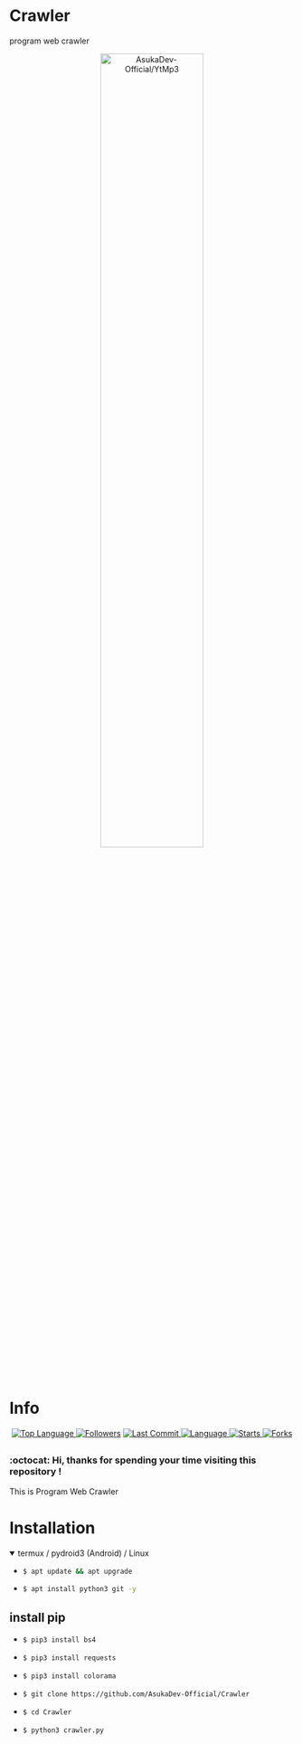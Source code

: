 # Crawler
program web crawler


<p align="center">
  <a name="top" href="#octocat-hi-there-thanks-for-visiting-">
     <img alt="AsukaDev-Official/YtMp3" height="60%" width="60%" src="20210427_031223.png"/>
  </a>
</p>

# Info

<p align="center">

 <a href="https://github.com/AsukaDev-Official">
    <img alt="Top Language" src="https://img.shields.io/github/languages/top/AsukaDev-Official/Crawler.svg"/>
  </a>
<a href="https://github.com/AsukaDev-Official/followers">
  <img title="Followers" src="https://img.shields.io/github/followers/AsukaDev-Official?label=Followers&color=blue&style=flat-square"></a>
<a href="https://github.com/AsukaDev-Official/Anime-Tracker/stargazers/">
<a href="https://github.com/AsukaDev-Official">
  <img alt="Last Commit" src="https://img.shields.io/github/last-commit/AsukaDev-Official/Crawler.svg"/>
</a>
<a href="https://github.com/AsukaDev-Official">
  <img alt="Language" src="https://img.shields.io/github/languages/count/AsukaDev-Official/Crawler.svg"/>
</a>
<a href="https://github.com/AsukaDev-Official">
  <img alt="Starts" src="https://img.shields.io/github/stars/AsukaDev-Official/Crawler.svg"/>
</a>
<a href="https://github.com/AsukaDev-Official">
  <img alt="Forks" src="https://img.shields.io/github/forks/AsukaDev-Official/Crawler.svg"/>
</a>
</div>
</p>

##
### :octocat: Hi, thanks for spending your time visiting this repository !
<p>
This is Program Web Crawler
</p>


# Installation
<details open>
<summary> termux / pydroid3 (Android) / Linux</summary>

- ```bash
  $ apt update && apt upgrade
  ```

- ```bash
  $ apt install python3 git -y
  ```

## install pip
- ```bash
  $ pip3 install bs4
  ```

- ```bash
  $ pip3 install requests
  ```

- ```bash
  $ pip3 install colorama
  ```

- ```bash
  $ git clone https://github.com/AsukaDev-Official/Crawler
  ```

- ```bash
  $ cd Crawler
  ```

- ```bash
  $ python3 crawler.py
  ```
